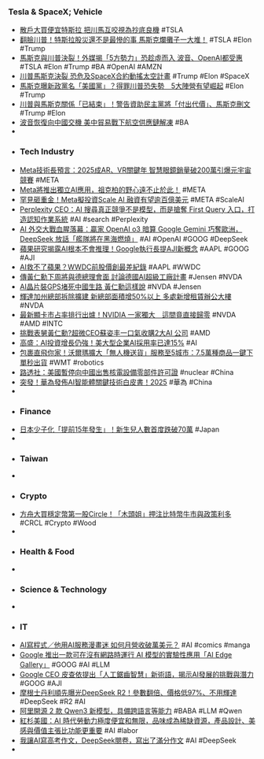 ### Tesla & SpaceX; Vehicle
- [散戶大買便宜特斯拉 把川馬互咬視為抄底良機](https://news.cnyes.com/news/id/6011413) #TSLA
- [翻臉川普！特斯拉股災還不是最慘的事 馬斯克爛攤子一大堆！](https://tw.news.yahoo.com/翻臉川普-特斯拉股災還不是最慘的事-馬斯克爛攤子-大堆-085700029.html) #TSLA #Elon #Trump
- [馬斯克與川普決裂！外媒揭「5方勢力」恐趁虛而入 波音、OpenAI都受惠](https://tw.news.yahoo.com/馬斯克與川普決裂-外媒揭-5方勢力-恐趁虛而入-波音-024600170.html) #TSLA #Elon #Trump #BA #OpenAI #AMZN
- [川普馬斯克決裂 恐危及SpaceX合約動搖太空計畫](https://www.cna.com.tw/news/aopl/202506060040.aspx) #Trump #Elon #SpaceX
- [馬斯克曝新政黨名「美國黨」？得罪川普恐失勢　5大陣營有望崛起](https://news.tvbs.com.tw/world/2894769) #Elon #Trump
- [川普與馬斯克關係「已結束」！警告資助民主黨將「付出代價」、馬斯克刪文](https://news.cnyes.com/news/id/6011739) #Trump #Elon
- [波音恢復向中國交機 美中貿易戰下航空供應鏈解凍](https://news.cnyes.com/news/id/6011375) #BA
-
- ### Tech Industry
- [Meta技術長預言：2025成AR、VR關鍵年 智慧眼鏡銷量破200萬引爆元宇宙競賽](https://news.cnyes.com/news/id/6011888) #META
- [Meta將推出獨立AI應用，祖克柏的野心遠不止於此！](https://hao.cnyes.com/post/176113) #META
- [罕見砸重金！Meta擬投資Scale AI 融資有望逾百億美元](https://tw.news.yahoo.com/罕見砸重金-meta擬投資scale-ai-融資有望逾百億美元-072341906.html) #META #ScaleAI
- [Perplexity CEO：AI 搜尋真正競爭不是模型，而是搶奪 First Query 入口，打造認知作業系統](https://hao.cnyes.com/post/176000) #AI #search #Perplexity
- [AI 外交大戰血腥落幕：贏家 OpenAI o3 暗算 Google Gemini 巧奪歐洲，DeepSeek 放話「艦隊將在黑海燃燒」](https://www.inside.com.tw/article/38669-ai-diplomacy) #AI #OpenAI #GOOG #DeepSeek
- [蘋果研究揭露AI根本不會推理！Google執行長提AJI新概念](https://news.cnyes.com/news/id/6011901) #AAPL #GOOG #AJI
- [AI救不了蘋果？WWDC前股價創最差紀錄](https://news.cnyes.com/news/id/6011089) #AAPL #WWDC
- [傳黃仁勳下周將與德總理會面 討論德國AI超級工廠計畫](https://udn.com/news/story/6811/8791657) #Jensen #NVDA
- [AI晶片裝GPS堵死中國生路 黃仁勳這樣說](https://ec.ltn.com.tw/article/breakingnews/5067660) #NVDA #Jensen
- [輝達加州總部拆除擴建 新總部面積增50%以上 多處新增租賃辦公大樓](https://news.cnyes.com/news/id/6011529) #NVDA
- [最新顯卡市占率排行出爐！NVIDIA 一家獨大　這間竟直接歸零](https://3c.ltn.com.tw/news/62081) #NVDA #AMD #INTC
- [挑戰表舅黃仁勳?超微CEO蘇姿丰一口氣收購2大AI 公司](https://tw.news.yahoo.com/挑戰表舅黃仁勳-超微ceo蘇姿丰-口氣收購2大ai-公司-104021089.html) #AMD
- [高盛：AI投資增長仍強！美大型企業AI採用率已達15%](https://news.cnyes.com/news/id/6011552) #AI
- [包裹直飛你家！沃爾瑪擴大「無人機送貨」服務至5城市：7.5萬種商品一鍵下單秒出貨](https://www.bnext.com.tw/article/83482/walmart-drone-delivery-service) #WMT #robotics
- [路透社：美國暫停向中國出售核電設備零部件許可證](https://www.rfi.fr/tw/中國/20250607-路透社-美國暫停向中國出售核電設備零部件許可證) #nuclear #China
- [突發！華為發佈AI智能體關鍵技術白皮書！2025](https://hao.cnyes.com/post/175996) #華為 #China
-
- ### Finance
- [日本少子化「提前15年發生」！新生兒人數首度跌破70萬](https://news.cnyes.com/news/id/6011583) #Japan
-
- ### Taiwan
-
- ### Crypto
- [方舟大買穩定幣第一股Circle！「木頭姐」押注比特幣牛市與政策利多](https://news.cnyes.com/news/id/6011586) #CRCL #Crypto #Wood
-
- ### Health & Food
-
- ### Science & Technology
-
- ### IT
- [AI寫程式／他用AI服務漫畫迷 如何月營收破萬美元？](https://udn.com/news/story/6842/8787674) #AI #comics #manga
- [Google 推出一款可在沒有網路時運行 AI 模型的實驗性應用「AI Edge Gallery」](https://www.koc.com.tw/archives/600766) #GOOG #AI #LLM
- [Google CEO 皮查依提出「人工鋸齒智慧」新術語，揭示AI發展的挑戰與潛力](https://technews.tw/2025/06/08/google-ceo-pichai-proposed-a-new-term-of-artificial-jagged-intelligence/) #GOOG #AJI
- [摩根士丹利順先曝光DeepSeek R2！參數翻倍、價格低97%、不用輝達](https://news.cnyes.com/news/id/6011582) #DeepSeek #R2 #AI
- [阿里開源 2 款 Qwen3 新模型，具備跨語言等能力](https://technews.tw/2025/06/06/alibaba-open-source-qwen-3/) #BABA #LLM #Qwen
- [紅杉美國：AI 時代勞動力極度便宜和無限，品味成為稀缺資源，產品設計、美感與價值主張比功能更重要](https://hao.cnyes.com/post/176087) #AI #labor
- [我讓AI寫高考作文，DeepSeek閱卷，寫出了滿分作文](https://hao.cnyes.com/post/176026) #AI #DeepSeek
-